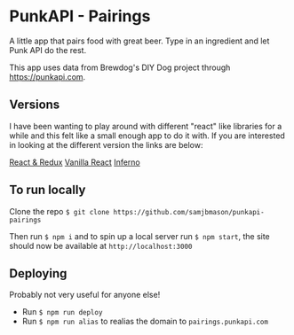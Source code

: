# PunkAPI - Pairings

A little app that pairs food with great beer. Type in an ingredient and let Punk API do the rest.

This app uses data from Brewdog's DIY Dog project through https://punkapi.com.

## Versions
I have been wanting to play around with different "react" like libraries for a while and this felt like a small enough app to do it with. If you are interested in looking at the different version the links are below:

[React & Redux](https://github.com/samjbmason/punkapi-pairings/tree/v1)
[Vanilla React](https://github.com/samjbmason/punkapi-pairings/tree/v1.1)
[Inferno](https://github.com/samjbmason/punkapi-pairings/tree/v1.2)

## To run locally
Clone the repo `$ git clone https://github.com/samjbmason/punkapi-pairings`

Then run `$ npm i` and to spin up a local server run `$ npm start`, the site should now be available at `http://localhost:3000`

## Deploying
Probably not very useful for anyone else!

- Run `$ npm run deploy`
- Run `$ npm run alias` to realias the domain to `pairings.punkapi.com`
